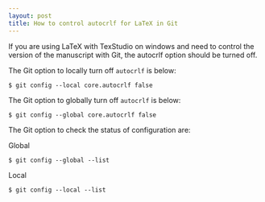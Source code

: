 ```yaml
---
layout: post
title: How to control autocrlf for LaTeX in Git
---
```


If you are using LaTeX with TexStudio on windows and need to control the version of the manuscript with Git, the autocrlf option should be turned off.
<!-- readmore -->

The Git option to locally turn off `autocrlf` is below:

```shell
$ git config --local core.autocrlf false
```

The Git option to globally turn off `autocrlf` is below:

```shell
$ git config --global core.autocrlf false
```

The Git option to check the status of configuration are:

Global

```shell
$ git config --global --list
```

Local

```shell
$ git config --local --list
```